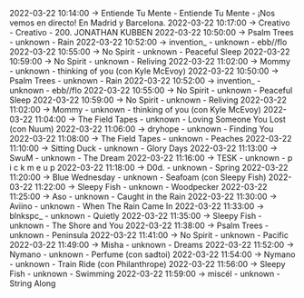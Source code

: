 2022-03-22 10:14:00 -> Entiende Tu Mente - Entiende Tu Mente - ¡Nos vemos en directo! En Madrid y Barcelona.
2022-03-22 10:17:00 -> Creativo - Creativo - 200. JONATHAN KUBBEN
2022-03-22 10:50:00 -> Psalm Trees - unknown - Rain
2022-03-22 10:52:00 -> invention_ - unknown - ebb//flo
2022-03-22 10:55:00 -> No Spirit - unknown - Peaceful Sleep
2022-03-22 10:59:00 -> No Spirit - unknown - Reliving
2022-03-22 11:02:00 -> Mommy - unknown - thinking of you (con Kyle McEvoy)
2022-03-22 10:50:00 -> Psalm Trees - unknown - Rain
2022-03-22 10:52:00 -> invention_ - unknown - ebb//flo
2022-03-22 10:55:00 -> No Spirit - unknown - Peaceful Sleep
2022-03-22 10:59:00 -> No Spirit - unknown - Reliving
2022-03-22 11:02:00 -> Mommy - unknown - thinking of you (con Kyle McEvoy)
2022-03-22 11:04:00 -> The Field Tapes - unknown - Loving Someone You Lost (con Nuum)
2022-03-22 11:06:00 -> dryhope - unknown - Finding You
2022-03-22 11:08:00 -> The Field Tapes - unknown - Peaches
2022-03-22 11:10:00 -> Sitting Duck - unknown - Glory Days
2022-03-22 11:13:00 -> SwuM - unknown - The Dream
2022-03-22 11:16:00 -> TESK - unknown - p i c k m e u p
2022-03-22 11:18:00 -> D0d. - unknown - Spring
2022-03-22 11:20:00 -> Blue Wednesday - unknown - Seafoam (con Sleepy Fish)
2022-03-22 11:22:00 -> Sleepy Fish - unknown - Woodpecker
2022-03-22 11:25:00 -> Aso - unknown - Caught in the Rain
2022-03-22 11:30:00 -> Aviino - unknown - When The Rain Came In
2022-03-22 11:33:00 -> blnkspc_ - unknown - Quietly
2022-03-22 11:35:00 -> Sleepy Fish - unknown - The Shore and You
2022-03-22 11:38:00 -> Psalm Trees - unknown - Peninsula
2022-03-22 11:41:00 -> No Spirit - unknown - Pacific
2022-03-22 11:49:00 -> Misha - unknown - Dreams
2022-03-22 11:52:00 -> Nymano - unknown - Perfume (con sadtoi)
2022-03-22 11:54:00 -> Nymano - unknown - Train Ride (con Philanthrope)
2022-03-22 11:56:00 -> Sleepy Fish - unknown - Swimming
2022-03-22 11:59:00 -> miscél - unknown - String Along
